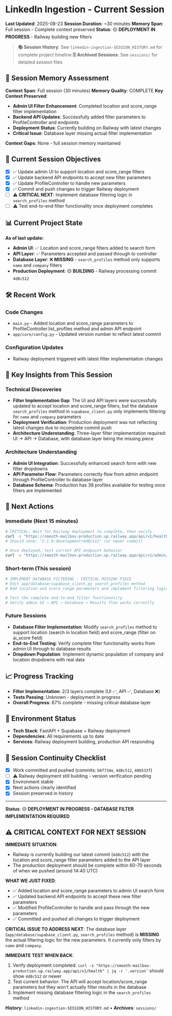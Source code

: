 # LinkedIn Ingestion - Current Session
**Last Updated**: 2025-08-23
**Session Duration**: ~30 minutes
**Memory Span**: Full session - Complete context preserved
**Status**: 🟡 **DEPLOYMENT IN PROGRESS** - Railway building new filters

> **📚 Session History**: See `linkedin-ingestion-SESSION_HISTORY.md` for complete project timeline
> **🗄️ Archived Sessions**: See `sessions/` for detailed session files

## 🧠 **Session Memory Assessment**
**Context Span**: Full session (30 minutes)
**Memory Quality**: COMPLETE
**Key Context Preserved**:
- **Admin UI Filter Enhancement**: Completed location and score_range filter implementation
- **Backend API Updates**: Successfully added filter parameters to ProfileController and endpoints
- **Deployment Status**: Currently building on Railway with latest changes
- **Critical Issue**: Database layer missing actual filter implementation

**Context Gaps**: None - full session memory maintained

## 🎯 **Current Session Objectives**
- [x] ✅ Update admin UI to support location and score_range filters
- [x] ✅ Update backend API endpoints to accept new filter parameters  
- [x] ✅ Update ProfileController to handle new parameters
- [x] ✅ Commit and push changes to trigger Railway deployment
- [ ] ⚠️  **CRITICAL NEXT**: Implement database filtering logic in `search_profiles` method
- [ ] ⚠️  Test end-to-end filter functionality once deployment completes

## 📊 **Current Project State**
**As of last update:**
- **Admin UI**: ✅ Location and score_range filters added to search form
- **API Layer**: ✅ Parameters accepted and passed through to controller
- **Database Layer**: ❌ **MISSING** - `search_profiles` method only supports `name` and `company` filters
- **Production Deployment**: 🟡 **BUILDING** - Railway processing commit `4d8c512`

## 🛠️ **Recent Work**

### Code Changes
- `main.py` - Added location and score_range parameters to ProfileController.list_profiles method and admin API endpoint
- `app/core/config.py` - Updated version number to reflect latest commit

### Configuration Updates
- Railway deployment triggered with latest filter implementation changes

## 🧠 **Key Insights from This Session**

### Technical Discoveries
- **Filter Implementation Gap**: The UI and API layers were successfully updated to accept location and score_range filters, but the database `search_profiles` method in `supabase_client.py` only implements filtering for `name` and `company` parameters
- **Deployment Verification**: Production deployment was not reflecting latest changes due to incomplete commit push
- **Architecture Understanding**: Three-layer filter implementation required: UI → API → Database, with database layer being the missing piece

### Architecture Understanding
- **Admin UI Integration**: Successfully enhanced search form with new filter dropdowns
- **API Parameter Flow**: Parameters correctly flow from admin endpoint through ProfileController to database layer
- **Database Schema**: Production has 38 profiles available for testing once filters are implemented

## 🚀 **Next Actions**

### Immediate (Next 15 minutes)
```bash
# CRITICAL: Wait for Railway deployment to complete, then verify
curl -s "https://smooth-mailbox-production.up.railway.app/api/v1/health" | jq -r '.version'
# Should show: "2.1.0-development+4d8c512" (or newer commit)

# Once deployed, test current API endpoint behavior  
curl -s "https://smooth-mailbox-production.up.railway.app/api/v1/admin/profiles?location=san+francisco&score_range=7-10&limit=5" | jq -r '.profiles | length'
```

### Short-term (This session)
```bash
# IMPLEMENT DATABASE FILTERING - CRITICAL MISSING PIECE
# Edit app/database/supabase_client.py search_profiles method
# Add location and score_range parameters and implement filtering logic

# Test the complete end-to-end filter functionality
# Verify admin UI → API → Database → Results flow works correctly
```

### Future Sessions
- **Database Filter Implementation**: Modify `search_profiles` method to support location (search in location field) and score_range (filter on ai_score field)
- **End-to-End Testing**: Verify complete filter functionality works from admin UI through to database results
- **Dropdown Population**: Implement dynamic population of company and location dropdowns with real data

## 📈 **Progress Tracking**
- **Filter Implementation**: 2/3 layers complete (UI ✅, API ✅, Database ❌)
- **Tests Passing**: Unknown - deployment in progress
- **Overall Progress**: 67% complete - missing critical database layer

## 🔧 **Environment Status**
- **Tech Stack**: FastAPI + Supabase + Railway deployment
- **Dependencies**: All requirements up to date
- **Services**: Railway deployment building, production API responding

## 🔄 **Session Continuity Checklist**
- [x] Work committed and pushed (commits: `b6f734e`, `4d8c512`, `408533f`)
- [ ] ⚠️  Railway deployment still building - version verification pending
- [x] Environment stable
- [x] Next actions clearly identified
- [x] Session preserved in history

---
**Status**: 🟡 **DEPLOYMENT IN PROGRESS - DATABASE FILTER IMPLEMENTATION REQUIRED**

## ⚠️ **CRITICAL CONTEXT FOR NEXT SESSION**

**IMMEDIATE SITUATION**: 
- Railway is currently building our latest commit (`4d8c512`) with the location and score_range filter parameters added to the API layer
- The production deployment should be complete within 60-70 seconds of when we pushed (around 14:40 UTC)

**WHAT WE JUST FIXED**:
- ✅ Added location and score_range parameters to admin UI search form
- ✅ Updated backend API endpoints to accept these new filter parameters
- ✅ Modified ProfileController to handle and pass through the new parameters
- ✅ Committed and pushed all changes to trigger deployment

**CRITICAL ISSUE TO ADDRESS NEXT**:
The database layer (`app/database/supabase_client.py`, `search_profiles` method) is **MISSING** the actual filtering logic for the new parameters. It currently only filters by `name` and `company`. 

**IMMEDIATE TEST WHEN BACK**:
1. Verify deployment completed: `curl -s "https://smooth-mailbox-production.up.railway.app/api/v1/health" | jq -r '.version'` should show `4d8c512` or newer
2. Test current behavior: The API will accept location/score_range parameters but they won't actually filter results in the database
3. Implement missing database filtering logic in the `search_profiles` method

**History**: `linkedin-ingestion-SESSION_HISTORY.md` • **Archives**: `sessions/`
